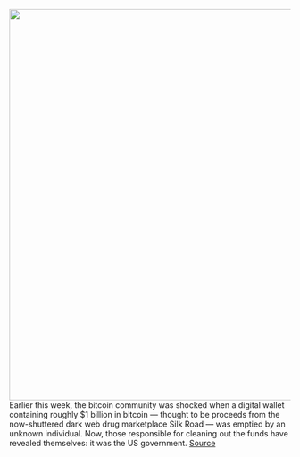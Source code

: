 <img src='https://cdn.vox-cdn.com/thumbor/643RF8wl6ywWC8dKzkYnaNh90Bw=/0x0:3000x2000/1200x800/filters:focal(1260x760:1740x1240)/cdn.vox-cdn.com/uploads/chorus_image/image/67746919/acastro_170726_1777_0007_v4.0.jpg' width='700px' /><br/>
Earlier this week, the bitcoin community was shocked when a digital wallet containing roughly $1 billion in bitcoin — thought to be proceeds from the now-shuttered dark web drug marketplace Silk Road — was emptied by an unknown individual. Now, those responsible for cleaning out the funds have revealed themselves: it was the US government.
<a href='https://www.theverge.com/2020/11/6/21552339/us-goverment-seizes-1-billion-bitcoin-profits-silk-road-wallet-individual-x'> Source <a/>